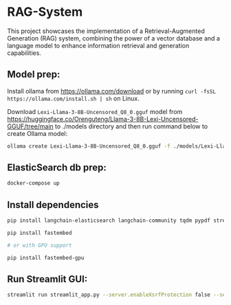 # RAG-System
This project showcases the implementation of a Retrieval-Augmented Generation (RAG) system, combining the power of a vector database and a language model to enhance information retrieval and generation capabilities.


## Model prep:
Install ollama from https://ollama.com/download or by running
`curl -fsSL https://ollama.com/install.sh | sh` on Linux.

Download `Lexi-Llama-3-8B-Uncensored_Q8_0.gguf` model from https://huggingface.co/Orenguteng/Llama-3-8B-Lexi-Uncensored-GGUF/tree/main to ./models directory and then run command below to create Ollama model:
```sh
ollama create Lexi-Llama-3-8B-Uncensored_Q8_0.gguf -f ./models/Lexi-Llama-3-8B-Uncensored_Q8_0.gguf
```

## ElasticSearch db prep:
```sh
docker-compose up
```

## Install dependencies
```sh
pip install langchain-elasticsearch langchain-community tqdm pypdf streamlit langchain-experimental
```

```sh
pip install fastembed

# or with GPU support

pip install fastembed-gpu
```

## Run Streamlit GUI:
```sh
streamlit run streamlit_app.py --server.enableXsrfProtection false --server.port 8540
```
